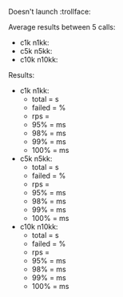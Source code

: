 Doesn't launch :trollface:

Average results between 5 calls:
* c1k n1kk: 
* c5k n5kk: 
* c10k n10kk: 

Results:
* c1k n1kk:
    * total =  s
    * failed = %
    * rps = 
    * 95% =  ms
    * 98% =  ms
    * 99% =  ms
    * 100% =  ms
* c5k n5kk:
    * total =  s
    * failed = %
    * rps = 
    * 95% =  ms
    * 98% =  ms
    * 99% =  ms
    * 100% =  ms
* c10k n10kk:
    * total =  s
    * failed = %
    * rps = 
    * 95% =  ms
    * 98% =  ms
    * 99% =  ms
    * 100% =  ms
